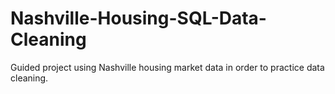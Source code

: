 # Nashville-Housing-SQL-Data-Cleaning
Guided project using Nashville housing market data in order to practice data cleaning. 
